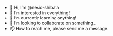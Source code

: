- 👋 Hi, I’m @nesic-shibata
- 👀 I’m interested in everything!
- 🌱 I’m currently learning anything!
- 💞️ I’m looking to collaborate on something...
- 📫 How to reach me, please send me a message.

<!---
nesic-shibata/nesic-shibata is a ✨ special ✨ repository because its `README.md` (this file) appears on your GitHub profile.
You can click the Preview link to take a look at your changes.
--->
